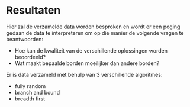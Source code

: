 # Resultaten #

Hier zal de verzamelde data worden besproken en wordt er een poging gedaan de data te interpreteren om op die manier de volgende vragen te beantwoorden: 
* Hoe kan de kwaliteit van de verschillende oplossingen worden beoordeeld?
* Wat maakt bepaalde borden moeilijker dan andere borden?

Er is data verzameld met behulp van 3 verschillende algoritmes: 
* fully random
* branch and bound
* breadth first

